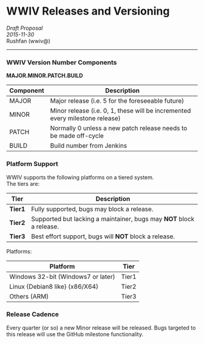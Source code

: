 # WWIV Releases and Versioning 
_Draft Proposal_  
_2015-11-30_  
Rushfan (wwiv@)  
***

### WWIV Version Number Components
__MAJOR.MINOR.PATCH.BUILD__

Component | Description 
----------|-------------
MAJOR | Major release (i.e. 5 for the foreseeable future)
MINOR | Minor release (i.e. 0, 1, these will be incremented every milestone release)
PATCH | Normally 0 unless a new patch release needs to be made off-cycle
BUILD | Build number from Jenkins

### Platform Support

WWIV supports the following platforms on a tiered system.  
The tiers are:

Tier | Description
-----|-------------
__Tier1__ | Fully supported, bugs may block a release.
__Tier2__ | Supported but lacking a maintainer, bugs may __NOT__ block a release.
__Tier3__ | Best effort support, bugs will __NOT__ block a release.

Platforms:

Platform | Tier
---------|------
Windows 32-bit (Windows7 or later) | Tier1
Linux {Debian8 like} (x86/X64)| Tier2
Others (ARM) | Tier3

### Release Cadence
Every quarter (or so) a new Minor release will be released.  Bugs targeted to this release will use the GitHub milestone functionality.
